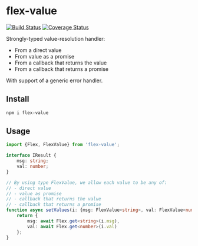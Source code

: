 # flex-value

[![Build Status](https://travis-ci.org/vitaly-t/flex-value.svg?branch=master)](https://travis-ci.org/vitaly-t/flex-value)
[![Coverage Status](https://coveralls.io/repos/vitaly-t/flex-value/badge.svg?branch=master)](https://coveralls.io/r/vitaly-t/flex-value?branch=master)

Strongly-typed value-resolution handler:

* From a direct value
* From value as a promise
* From a callback that returns the value
* From a callback that returns a promise

With support of a generic error handler.

## Install

```sh
npm i flex-value
```
## Usage

```ts
import {Flex, FlexValue} from 'flex-value';

interface IResult {
    msg: string;
    val: number;
}

// By using type FlexValue, we allow each value to be any of:
// - direct value
// - value as promise
// - callback that returns the value
// - callback that returns a promise
function async setValues(i: {msg: FlexValue<string>, val: FlexValue<number>}): IResult {
    return {
        msg: await Flex.get<string>(i.msg),
        val: await Flex.get<number>(i.val)
    };
}
```

